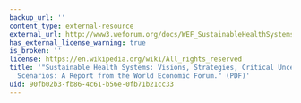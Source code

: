 ```yaml
---
backup_url: ''
content_type: external-resource
external_url: http://www3.weforum.org/docs/WEF_SustainableHealthSystems_Report_2013.pdf
has_external_license_warning: true
is_broken: ''
license: https://en.wikipedia.org/wiki/All_rights_reserved
title: '"Sustainable Health Systems: Visions, Strategies, Critical Uncertainties and
  Scenarios: A Report from the World Economic Forum." (PDF)'
uid: 90fb02b3-fb86-4c61-b56e-0fb71b21cc33
---
```

